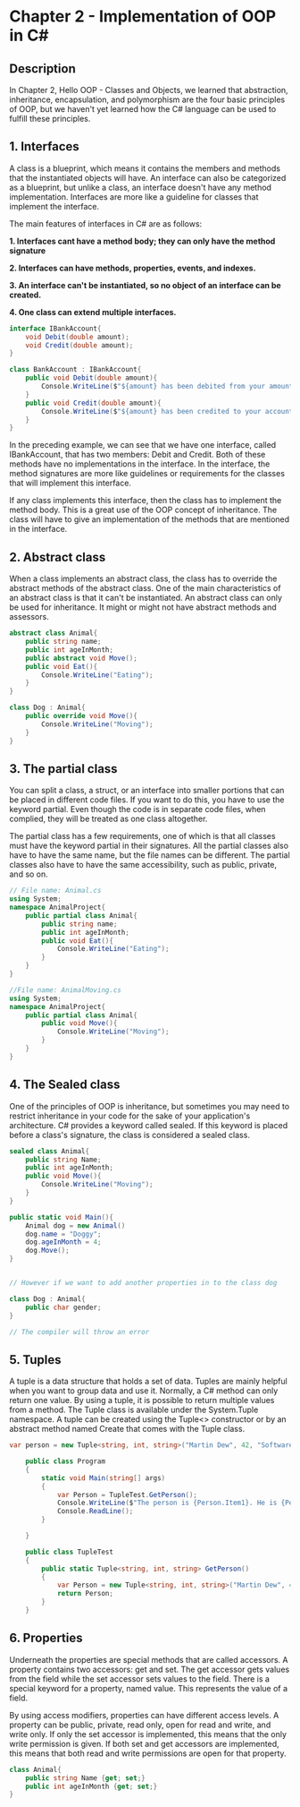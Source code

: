 # Chapter 2 - Implementation of OOP in C#
## Description

In
Chapter 2, Hello OOP - Classes and Objects, we learned that abstraction, inheritance,
encapsulation, and polymorphism are the four basic principles of OOP, but we haven't yet
learned how the C# language can be used to fulfill these principles. 
## 1. Interfaces
A class is a blueprint, which means it contains the members and methods that the
instantiated objects will have. An interface can also be categorized as a blueprint, but
unlike a class, an interface doesn't have any method implementation. Interfaces are more
like a guideline for classes that implement the interface.

The main features of interfaces in C# are as follows:

**1. Interfaces cant have a method body; they can only have the method signature**

**2. Interfaces can have methods, properties, events, and indexes.**

**3. An interface can't be instantiated, so no object of an interface can be created.**

**4. One class can extend multiple interfaces.**

``` C#
interface IBankAccount{
    void Debit(double amount);
    void Credit(double amount);
}

class BankAccount : IBankAccount{
    public void Debit(double amount){
        Console.WriteLine($"${amount} has been debited from your amount!");
    }
    public void Credit(double amount){
        Console.WriteLine($"${amount} has been credited to your account!");
    }
}
```
In the preceding example, we can see that we have one interface, called
IBankAccount, that has two members: Debit and Credit. Both of these methods have no
implementations in the interface. In the interface, the method signatures are more like
guidelines or requirements for the classes that will implement this interface.

If any class
implements this interface, then the class has to implement the method body. This is a great
use of the OOP concept of inheritance. The class will have to give an implementation of the 
methods that are mentioned in the interface.

## 2. Abstract class

When a class
implements an abstract class, the class has to override the abstract methods of the abstract
class. One of the main characteristics of an abstract class is that it can't be instantiated. An
abstract class can only be used for inheritance. It might or might not have abstract methods
and assessors.

```C#
abstract class Animal{
    public string name;
    public int ageInMonth;
    public abstract void Move();
    public void Eat(){
        Console.WriteLine("Eating");
    }
}

class Dog : Animal{
    public override void Move(){
        Console.WriteLine("Moving");
    }
}
```

## 3. The partial class
You can split a class, a struct, or an interface into smaller portions that can be placed in
different code files. If you want to do this, you have to use the keyword partial. Even
though the code is in separate code files, when complied, they will be treated as one class
altogether.

The partial class has a few requirements, one of which is that all classes must have the
keyword partial in their signatures. All the partial classes also have to have the same
name, but the file names can be different. The partial classes also have to have the same
accessibility, such as public, private, and so on.


``` C#
// File name: Animal.cs 
using System;
namespace AnimalProject{
    public partial class Animal{
        public string name;
        public int ageInMonth;
        public void Eat(){
            Console.WriteLine("Eating");
        }
    }
}

//File name: AnimalMoving.cs
using System;
namespace AnimalProject{
    public partial class Animal{
        public void Move(){
            Console.WriteLine("Moving");
        }
    }
}
```

## 4. The Sealed class
One of the principles of OOP is inheritance, but sometimes you may need to restrict
inheritance in your code for the sake of your application's architecture. C# provides a
keyword called sealed. If this keyword is placed before a class's signature, the class is
considered a sealed class.

```C#
sealed class Animal{
    public string Name;
    public int ageInMonth;
    public void Move(){
        Console.WriteLine("Moving");
    }
}

public static void Main(){
    Animal dog = new Animal()
    dog.name = "Doggy";
    dog.ageInMonth = 4;
    dog.Move();
}


// However if we want to add another properties in to the class dog

class Dog : Animal{
    public char gender;
}

// The compiler will throw an error
```

## 5. Tuples
A tuple is a data structure that holds a set of data. Tuples are mainly helpful when you
want to group data and use it. Normally, a C# method can only return one value. By using
a tuple, it is possible to return multiple values from a method. The Tuple class is available
under the System.Tuple namespace. A tuple can be created using the Tuple<>
constructor or by an abstract method named Create that comes with the Tuple class.

```C#
var person = new Tuple<string, int, string>("Martin Dew", 42, "Software Developer"); //name, age, occupation
```

``` C#
    public class Program
    {
        static void Main(string[] args)
        {
            var Person = TupleTest.GetPerson();
            Console.WriteLine($"The person is {Person.Item1}. He is {Person.Item2}. He is a {Person.Item3}");
            Console.ReadLine();
        }

    }

    public class TupleTest
    {
        public static Tuple<string, int, string> GetPerson()
        {
            var Person = new Tuple<string, int, string>("Martin Dew", 42, "Soteware Developer");
            return Person;
        }
    }
```

## 6. Properties 
Underneath the properties are special methods that are called accessors. A
property contains two accessors: get and set. The get accessor gets values from the field
while the set accessor sets values to the field. There is a special keyword for a property,
named value. This represents the value of a field.

By using access modifiers, properties can have different access levels. A property can be
public, private, read only, open for read and write, and write only. If only the
set accessor is implemented, this means that the only write permission is given. If both
set and get accessors are implemented, this means that both read and write permissions
are open for that property.

```C#
class Animal{
    public string Name {get; set;}
    public int ageInMonth {get; set;}
}

